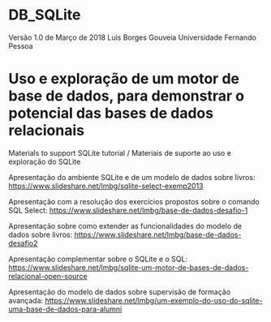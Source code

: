# DB_SQLite

Versão 1.0 de Março de 2018
Luis Borges Gouveia
Universidade Fernando Pessoa

# Uso e exploração de um motor de base de dados, para demonstrar o potencial das bases de dados relacionais
Materials to support SQLite tutorial / Materiais de suporte ao uso e exploração do SQLite

Apresentação do ambiente SQLite e de um modelo de dados sobre livros: 
https://www.slideshare.net/lmbg/sqlite-select-exemp2013

Apresentação com a resolução dos exercícios propostos sobre o comando SQL Select:
https://www.slideshare.net/lmbg/base-de-dados-desafio-1

Apresentação sobre como extender as funcionalidades do modelo de dados sobre livros:
https://www.slideshare.net/lmbg/base-de-dados-desafio2

Apresentação complementar sobre o SQLite e o SQL: 
https://www.slideshare.net/lmbg/sqlite-um-motor-de-bases-de-dados-relacional-open-source

Apresentação do modelo de dados sobre supervisão de formação avançada: 
https://www.slideshare.net/lmbg/um-exemplo-do-uso-do-sqlite-uma-base-de-dados-para-alumni

